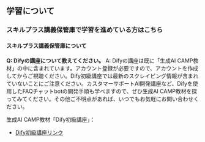 ## 学習について
### スキルプラス講義保管庫で学習を進めている方はこちら
#### スキルプラス講義保管庫について

**Q: Difyの講座について教えてください。**
A: Difyの講座は既に「生成AI CAMP教材」の中に含まれています。アカウント登録が必要ですので、アカウントを作成してからご視聴ください。Dify初級講座では最新のスクレイピング情報が含まれていないことにご注意ください。カスタマーサポートAI開発講座など、Difyを使用したFAQチャットbotの開発手順も学べますので、ぜひ生成AI CAMP教材を探ってみてください。その他ご不明点があれば、いつでもお気軽にお問い合わせください。

生成AI CAMP教材「Dify初級講座」：
- [Dify初級講座リンク](https://school.addness.co.jp/members/cb8lgeFUssgy/course/igc38MXQK6h3)
